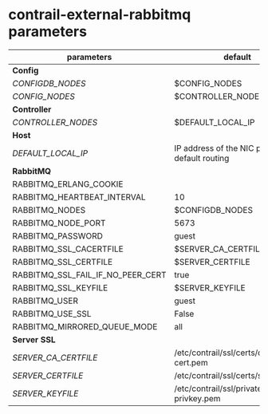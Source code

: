 # contrail-external-rabbitmq parameters

| parameters                        | default                                        |
| --------------------------------- | ---------------------------------------------- |
| **Config**                        |                                                |
| *CONFIGDB_NODES*                  | $CONFIG_NODES                                  |
| *CONFIG_NODES*                    | $CONTROLLER_NODES                              |
| **Controller**                    |                                                |
| *CONTROLLER_NODES*                | $DEFAULT_LOCAL_IP                              |
| **Host**                          |                                                |
| *DEFAULT_LOCAL_IP*                | IP address of the NIC performs default routing |
| **RabbitMQ**                      |                                                |
| RABBITMQ_ERLANG_COOKIE            |                                                |
| RABBITMQ_HEARTBEAT_INTERVAL       | 10                                             |
| RABBITMQ_NODES                    | $CONFIGDB_NODES                                |
| RABBITMQ_NODE_PORT                | 5673                                           |
| RABBITMQ_PASSWORD                 | guest                                          |
| RABBITMQ_SSL_CACERTFILE           | $SERVER_CA_CERTFILE                            |
| RABBITMQ_SSL_CERTFILE             | $SERVER_CERTFILE                               |
| RABBITMQ_SSL_FAIL_IF_NO_PEER_CERT | true                                           |
| RABBITMQ_SSL_KEYFILE              | $SERVER_KEYFILE                                |
| RABBITMQ_USER                     | guest                                          |
| RABBITMQ_USE_SSL                  | False                                          |
| RABBITMQ_MIRRORED_QUEUE_MODE      | all                                            |
| **Server SSL**                    |                                                |
| *SERVER_CA_CERTFILE*              | /etc/contrail/ssl/certs/ca-cert.pem            |
| *SERVER_CERTFILE*                 | /etc/contrail/ssl/certs/server.pem             |
| *SERVER_KEYFILE*                  | /etc/contrail/ssl/private/server-privkey.pem   |